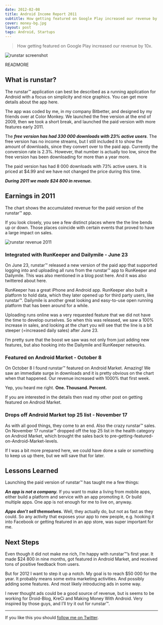 ```yaml
---
date: 2012-02-08
title: Android Income Report 2011
subtitle: How getting featured on Google Play increased our revenue by 1000%.
cover: money-bg.jpg
layout: post
tags: Android, Startups
---
```


> How getting featured on Google Play increased our revenue by 10x. 

![runstar screenshot](runstar_screenshot.png)

READMORE

## What is runstar?
The runstar™ application can best be described as a running application for Android with a focus on simplicity and nice graphics. You can get more details about the app here.

The app was coded by me, in my company Bitbetter, and designed by my friends over at Color Monkey. We launched the free version at the end of 2009, then we took a short break, and launched the paid version with more features early 2011.

The ***free version has had 330 000 downloads with 23% active users***. The free version has no income streams, but I still included it to show the amount of downloads, since they convert over to the paid app. Currently the conversion rate is 2.3%. However, that number is actually too low, since the free version has been downloading for more than a year more.

The paid version has had 8 000 downloads with 73% active users. It is priced at $4.99 and we have not changed the price during this time.

***During 2011 we made $24 800 in revenue.***


## Earnings in 2011
The chart shows the accumulated revenue for the paid version of the runstar™ app.

If you look closely, you see a few distinct places where the the line bends up or down. Those places coincide with certain events that proved to have a large impact on sales.

![runstar revenue 2011](runstar_revenue_2011.png)

### Integrated with RunKeeper and Dailymile - June 23

On June 23, runstar™ released a new version of the paid app that supported logging into and uploading all runs from the runstar™ app to RunKeeper and Dailymile. This was also mentioned in a blog post here. And it was also twittered about here.

RunKeeper has a great iPhone and Android app. RunKeeper also built a platform to hold data, which they later opened up for third party users, like runstar™. Dailymile is another great looking and easy-to-use open running platform that has been around for a while.

Uploading runs online was a very requested feature that we did not have the time to develop ourselves. So when this was released, we saw a 100% increase in sales, and looking at the chart you will see that the line is a bit steeper (=increased daily sales) after June 23.

I’m pretty sure that the boost we saw was not only from just adding new features, but also hooking into the Dailymile and RunKeeper networks.

### Featured on Android Market - October 8
On October 8 I found runstar™ featured on Android Market. Amazing! We saw an immediate surge in downloads and it is pretty obvious on the chart when that happened. Our revenue increased with 1000% that first week.

Yep, you heard me right. **One. Thousand. Percent.**

If you are interested in the details then read my other post on getting featured on Android Market.

### Drops off Android Market top 25 list - November 17
As with all good things, they come to an end. Also the crazy runstar™ sales. On November 17 runstar™ dropped off the top 25 list in the health category on Android Market, which brought the sales back to pre-getting-featured-on-Android-Market-levels.

If I was a bit more prepared here, we could have done a sale or something to keep us up there, but we will save that for later.

## Lessons Learned
Launching the paid version of runstar™ has taught me a few things:

***An app is not a company.*** If you want to make a living from mobile apps, either build a platform and service with an app promoting it. Or build multiple apps. One app is not enough for me to live on, anyway.

***Apps don’t sell themselves.*** Well, they actually do, but not as fast as they could. So any activity that exposes your app to new people, e.g. hooking it into Facebook or getting featured in an app store, was super important for me.

## Next Steps
Even though it did not make me rich, I’m happy with runstar™’s first year. It made $24 800 in nine months, got featured in Android Market, and received tons of positive feedback from users.

But for 2012 I want to step it up a notch. My goal is to reach $50 000 for the year. It probably means some extra marketing activities. And possibly adding some features. And most likely introducing ads in some way.

I never thought ads could be a good source of revenue, but is seems to be working for Droid-Blog, KreCi and Making Money With Android. Very inspired by those guys, and I’ll try it out for runstar™.

---

If you like this you should [follow me on Twitter](https://twitter.com/martinkretz).
